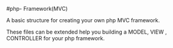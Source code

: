 #php- Framework(MVC)

A basic structure for creating your own php MVC framework.

These files can be extended help you building a MODEL, VIEW , CONTROLLER for your php framework.
